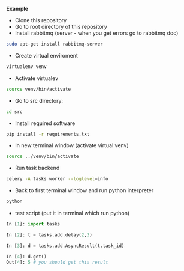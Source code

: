 **Example**

 - Clone this repository
 - Go to root directory of this repository
 - Install rabbitmq (server - when you get errors go to rabbitmq doc)
```bash
sudo apt-get install rabbitmq-server
```
 - Create virtual enviroment
```bash
virtualenv venv
``` 
 - Activate virtualev
```bash 
source venv/bin/activate
```
 - Go to src directory:
```bash
cd src
```
 - Install required software
```bash
pip install -r requirements.txt
```
 - In new terminal window (activate virtual venv)
```bash
source ../venv/bin/activate
```
 - Run task backend
```bash
celery -A tasks worker --loglevel=info
```
 - Back to first terminal window and run python interpreter
```bash
python
```
 - test script (put it in terminal which run python)
```python
In [1]: import tasks

In [2]: t = tasks.add.delay(2,3)

In [3]: d = tasks.add.AsyncResult(t.task_id)

In [4]: d.get()
Out[4]: 5 # you should get this result
``` 
